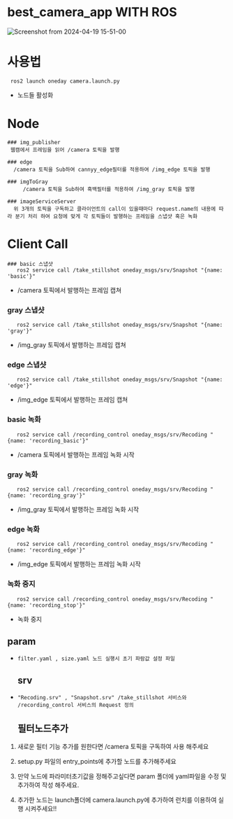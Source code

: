 # best_camera_app WITH ROS

![Screenshot from 2024-04-19 15-51-00](https://github.com/sna145815/best_camera_app/assets/98201651/f6fa245a-1ca2-4bdf-9e60-f6efb80149da)

  # 사용법
     ros2 launch oneday camera.launch.py 
  -  노드들 활성화
  # Node
    ### img_publisher
     웹캠에서 프레임을 읽어 /camera 토픽을 발행
     
    ### edge
      /camera 토픽을 Sub하여 cannyy_edge필터를 적용하여 /img_edge 토픽을 발행
      
    ### imgToGray
         /camera 토픽을 Sub하여 흑백필터를 적용하여 /img_gray 토픽을 발행
         
    ### imageServiceServer 
      위 3개의 토픽을 구독하고 클라이언트의 call이 있을때마다 request.name의 내용에 따라 분기 처리 하여 요청에 맞게 각 토픽들이 발행하는 프레임을 스냅샷 혹은 녹화 
      
  # Client Call
    ### basic 스냅샷
       ros2 service call /take_stillshot oneday_msgs/srv/Snapshot "{name: 'basic'}" 
  -  /camera 토픽에서 발행하는 프레임 캡쳐
    
   ### gray 스냅샷
       ros2 service call /take_stillshot oneday_msgs/srv/Snapshot "{name: 'gray'}"
  -  /img_gray 토픽에서 발행하는 프레임 캡쳐
    
   ### edge 스냅샷
       ros2 service call /take_stillshot oneday_msgs/srv/Snapshot "{name: 'edge'}"
  -  /img_edge 토픽에서 발행하는 프레임 캡쳐
    
   ### basic 녹화   
       ros2 service call /recording_control oneday_msgs/srv/Recoding "{name: 'recording_basic'}"
  -  /camera 토픽에서 발행하는 프레임 녹화 시작
 
  ### gray 녹화 
       ros2 service call /recording_control oneday_msgs/srv/Recoding "{name: 'recording_gray'}"
  -  /img_gray 토픽에서 발행하는 프레임 녹화 시작
 
  ### edge 녹화      
       ros2 service call /recording_control oneday_msgs/srv/Recoding "{name: 'recording_edge'}"
  -  /img_edge 토픽에서 발행하는 프레임 녹화 시작

  ### 녹화 중지
       ros2 service call /recording_control oneday_msgs/srv/Recoding "{name: 'recording_stop'}"
  -  녹화 중지

  ## param
-     filter.yaml , size.yaml 노드 실행시 초기 파람값 설정 파일
  ## srv
-     "Recoding.srv" , "Snapshot.srv" /take_stillshot 서비스와 /recording_control 서비스의 Request 정의

  ## 필터노드추가
1. 새로운 필터 기능 추가를 원한다면 /camera 토픽을 구독하여 사용 해주세요

2. setup.py 파일의 entry_points에 추가할 노드를 추가해주세요

3. 만약 노드에 파라미터초기값을 정해주고싶다면 param 폴더에 yaml파일을 수정 및 추가하여 작성 해주세요.

4. 추가한 노드는 launch폴더에 camera.launch.py에 추가하여 런치를 이용하여 실행 시켜주세요!!

